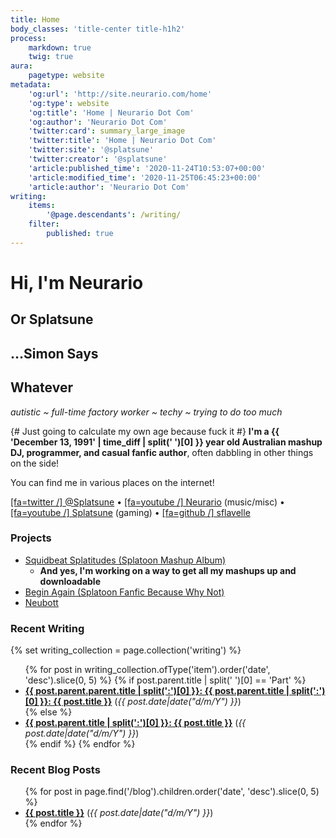 ```yaml
---
title: Home
body_classes: 'title-center title-h1h2'
process:
    markdown: true
    twig: true
aura:
    pagetype: website
metadata:
    'og:url': 'http://site.neurario.com/home'
    'og:type': website
    'og:title': 'Home | Neurario Dot Com'
    'og:author': 'Neurario Dot Com'
    'twitter:card': summary_large_image
    'twitter:title': 'Home | Neurario Dot Com'
    'twitter:site': '@splatsune'
    'twitter:creator': '@splatsune'
    'article:published_time': '2020-11-24T10:53:07+00:00'
    'article:modified_time': '2020-11-25T06:45:23+00:00'
    'article:author': 'Neurario Dot Com'
writing:
    items:
        '@page.descendants': /writing/
    filter:
        published: true
---
```


# Hi, I'm Neurario
## Or Splatsune
## ...Simon Says
## Whatever

_autistic ~ full-time factory worker ~ techy ~ trying to do too much_

{# Just going to calculate my own age because fuck it #}
**I'm a {{ 'December 13, 1991' | time_diff | split(' ')[0] }} year old Australian mashup DJ, programmer, and casual fanfic author**, often dabbling in other things on the side!

You can find me in various places on the internet!

[[fa=twitter /] @Splatsune](https://twitter.com/Splatsune) &bull; [[fa=youtube /] Neurario](https://www.youtube.com/channel/UC0sfamZ9PWIHv76RF9B2l_g) (music/misc) &bull; [[fa=youtube /] Splatsune](https://www.youtube.com/user/SimonSaysLPs) (gaming) &bull; [[fa=github /] sflavelle](https://github.com/sflavelle)

### Projects

* [Squidbeat Splatitudes (Splatoon Mashup Album)](/mashups/squidbeat-splatitudes)
	* **And yes, I'm working on a way to get all my mashups up and downloadable**
* [Begin Again (Splatoon Fanfic Because Why Not)](/writing/begin-again)
* [Neubott](https://github.com/sflavelle/neubott)

### Recent Writing

{% set writing_collection = page.collection('writing') %}

<ul>
{% for post in writing_collection.ofType('item').order('date', 'desc').slice(0, 5) %}
    {% if post.parent.title | split(' ')[0] == 'Part' %}
    <li class="recent-posts">
        <strong><a href="{{ post.url }}">{{ post.parent.parent.title | split(':')[0] }}: {{ post.parent.title | split(':')[0] }}: {{ post.title }}</a></strong> (<em>{{ post.date|date("d/m/Y") }}</em>)
    </li>
    {% else %}
        <li class="recent-posts">
        <strong><a href="{{ post.url }}">{{ post.parent.title | split(':')[0] }}: {{ post.title }}</a></strong> (<em>{{ post.date|date("d/m/Y") }}</em>)
    </li>
    {% endif %}
{% endfor %}
</ul>

### Recent Blog Posts
<ul>
{% for post in page.find('/blog').children.order('date', 'desc').slice(0, 5) %}
    <li class="recent-posts">
        <strong><a href="{{ post.url }}">{{ post.title }}</a></strong> (<em>{{ post.date|date("d/m/Y") }}</em>)
    </li>
{% endfor %}
</ul>